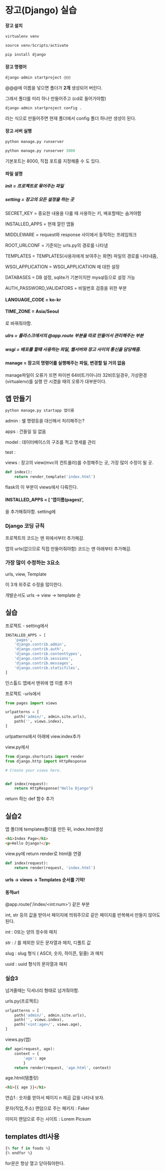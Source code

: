 # 장고(Django) 실습

#### 장고 설치

```python
virtualenv venv

source venv/Scripts/activate

pip install django
```



#### 장고 명령어

```python
django-admin startproject @@@
```

@@@에 이름을 넣으면 폴더가 **2개** 생성되어 버린다.



그래서 폴더를 미리 하나 만들어주고 (cd로 들어가야함)

```python
django-admin startproject config .
```

라는 식으로 만들어주면 현재 폴더에서 config 폴더 하나만 생성이 된다.





#### 장고 서버 실행

```python
python manage.py runserver

python manage.py runserver 3000
```



기본포트는 8000, 직접 포트를 지정해줄 수 도 있다.





#### 파일 설명

##### init = 프로젝트로 묶어주는 파일



##### setting = 장고의 모든 설정을 하는 곳

SECRET_KEY = 중요한 내용을 다룰 때 사용하는 키, 배포할때는 숨겨야함

INSTALLED_APPS = 현재 깔린 앱들

MIDDLEWARE = request와 response 사이에서 동작하는 프레임워크 

ROOT_URLCONF = 기준되는 urls.py의 경로를 나타냄

TEMPLATES = TEMPLATES(사용자에게 보여주는 화면) 파일의 경로를 나타내줌,

WSGI_APPLICATION = WSGI_APPLICATION 에 대한 설정

DATABASES = DB 설정, sqlite가 기본이지만 mysql등으로 설정 가능

AUTH_PASSWORD_VALIDATORS = 비밀번호 검증을 위한 부분



#### LANGUAGE_CODE = ko-kr

#### TIME_ZONE = Asia/Seoul

로 바꿔줘야함.



##### ulrs = 플라스크에서의 @app.route 부분을 따로 만들어서 관리해주는 부분



##### wsgi = 배포를 할떄 사용하는 파일, 웹서버와 장고 사이의 통신을 담당해줌.



#### manage = 장고의 명령어를 실행해주는 파일, 변경할 일 거의 없음

manage파일이 오류가 뜨면 파이썬 64비트가아니라 32비트일경우, 가상환경(virtualenv)를 실행 안 시켰을 때의 오류가 대부분이다.



## 앱 만들기

```python
python manage.py startapp 앱이름
```



admin : 쉘 명령등을 대신해서 처리해주는?

apps : 건들일 일 없음

model : 데이터베이스의 구조를 적고 명세를 관리

test : 

views : 장고의 view(mvc의 컨트롤러)를 수정해주는 곳, 가장 많이 수정이 될 곳.

```python
def index():
    return render_template('index.html')
```

flask의 이 부분이 views에서 다뤄진다.



#### INSTALLED_APPS = [ '앱이름(pages)',

을 추가해줘야함. setting에



### Django 코딩 규칙

프로젝트의 코드는 맨 위에서부터 추가해감.

앱의 urls(없으므로 직접 만들어줘야함) 코드는 맨 아래부터 추가해감.



### 가장 많이 수정하는 3요소

urls, view, Template

이 3개 위주로 수정을 많이한다.

개발순서도 urls -> view -> template 순







## 실습



프로젝트 - setting에서

```python
INSTALLED_APPS = [
    'pages',
    'django.contrib.admin',
    'django.contrib.auth',
    'django.contrib.contenttypes',
    'django.contrib.sessions',
    'django.contrib.messages',
    'django.contrib.staticfiles',
]
```

인스톨드 앱에서 맨위에 앱 이름 추가



프로젝트 -urls에서

```python
from pages import views

urlpatterns = [
    path('admin/', admin.site.urls),
    path('', views.index),
]

```

urlpatterns에서 아래에 view.index추가



view.py에서

```python
from django.shortcuts import render
from django.http import HttpResponse

# Create your views here.


def index(request):
    return HttpResponse("Hello Django")

```

return 하는 def 함수 추가





## 실습2

앱 폴더에 templates폴더를 만든 뒤, index.html생성

```html
<h1>Index Page</h1>
<p>Hello Django!</p>
```





view.py에 return render로 html을 연결 

```python
def index(request):
    return render(request, 'index.html')

```



#### urls -> views -> Templates 순서를 기억!





#### 동적url

@app.route('/index/\<int:num>') 같은 부분



int, str 등의 값을 받아서 페이지에 띄워주므로 같은 페이지를 반복해서 만들지 않아도 된다.



int : 0또는 양의 정수와 매치

str : / 를 제외한 모든 문자열과 매치, 디폴트 값

slug : slug 형식 ( ASCII, 숫자, 하이픈, 밑줄) 과 매치

uuid : uuid 형식의 문자열과 매치



### 실습3



넘겨줄때는 딕셔너리 형태로 넘겨줘야함.



urls.py(프로젝트) 

```python
urlpatterns = [
    path('admin/', admin.site.urls),
    path('', views.index),
    path('<int:age>/', views.age),
]
```





views.py(앱)

```python
def age(request, age):
    context = {
        'age': age
        }
    return render(request, 'age.html', context)
```



age.html(템플릿)

```html
<h1>{{ age }}</h1>
```





연습1 : 숫자를 받아서 페이지 n 제곱 값을 나타내 보자.





문자(직업,주소) 랜덤으로 주는 패키지 : Faker

이미지 랜덤으로 주는 사이트 : Lorem Picsum





## templates dtl사용



```python
{% for f in foods %} 
{% endfor %}
```



for문은 항상 열고 닫아줘야한다.